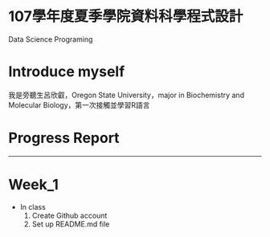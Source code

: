 # 107學年度夏季學院資料科學程式設計
Data Science Programing
# Introduce myself
我是旁聽生呂欣叡，Oregon State University，major in Biochemistry and Molecular Biology，第一次接觸並學習R語言
# Progress Report
---
# Week_1
* In class
  1. Create Github account
  2. Set up README.md file
